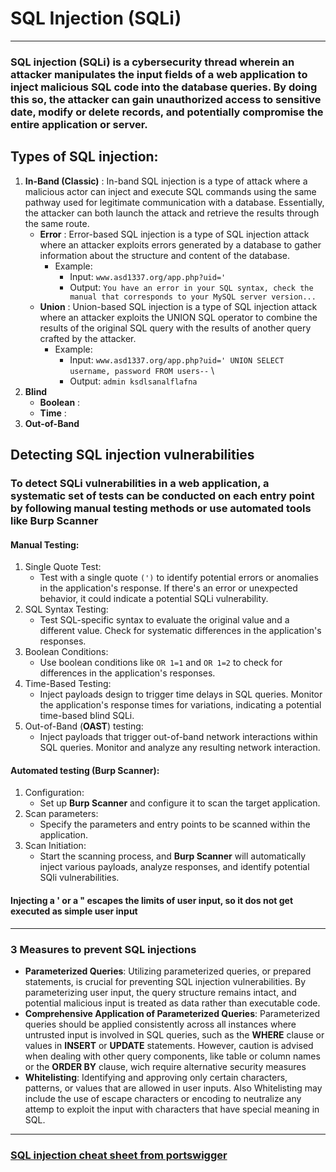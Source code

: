 # SQL Injection (SQLi)
***
### **SQL injection** (**SQLi**) is a cybersecurity thread wherein an attacker manipulates the input fields of a web application to inject malicious SQL code into the database queries. By doing this so, the attacker can gain unauthorized access to sensitive date, modify or delete records, and potentially compromise the entire application or server. 
## Types of SQL injection:
1. **In-Band (Classic)** : In-band SQL injection is a type of attack where a malicious actor can inject and execute SQL commands using the same pathway used for legitimate communication with a database. Essentially, the attacker can both launch the attack and retrieve the results through the same route. 
   * **Error** : Error-based SQL injection is a type of SQL injection attack where an attacker exploits errors generated by a database to gather information about the structure and content of the database.
     * Example:
       * Input:  `www.asd1337.org/app.php?uid='`   
       * Output: `You have an error in your SQL syntax, check the manual that corresponds to your MySQL server version...` 
   * **Union** : Union-based SQL injection is a type of SQL injection attack where an attacker exploits the UNION SQL operator to combine the results of the original SQL query with the results of another query crafted by the attacker.
     * Example: 
       * Input:  `www.asd1337.org/app.php?uid=' UNION SELECT username, password FROM users--` \  
       * Output: `admin ksdlsanalflafna`
2. **Blind**
    * **Boolean** :
    * **Time** :
3. **Out-of-Band**
## Detecting SQL injection vulnerabilities
### To detect SQLi vulnerabilities in a web application, a systematic set of tests can be conducted on each entry point by following manual testing methods or use automated tools like Burp Scanner
#### Manual Testing:
1. Single Quote Test:
   * Test with a single quote `(')` to identify potential errors or anomalies in the application's response. If there's an error or unexpected behavior, it could indicate a potential SQLi vulnerability.
2. SQL Syntax Testing:
   * Test SQL-specific syntax to evaluate the original value and a different value. Check for systematic differences in the application's responses.
3. Boolean Conditions:
   * Use boolean conditions like `OR 1=1` and `OR 1=2` to check for differences in the application's responses.
4. Time-Based Testing:
   * Inject payloads design to trigger time delays in SQL queries. Monitor the application's response times for variations, indicating a potential time-based blind SQLi.
5. Out-of-Band (**OAST**) testing:
   * Inject payloads that trigger out-of-band network interactions within SQL queries. Monitor and analyze any resulting network interaction. 
#### Automated testing (Burp Scanner):
1. Configuration:
   * Set up **Burp Scanner** and configure it to scan the target application.
2. Scan parameters:
   * Specify the parameters and entry points to be scanned within the application.
3. Scan Initiation:
   * Start the scanning process, and **Burp Scanner** will automatically inject various payloads, analyze responses, and identify potential SQli vulnerabilities.

#### Injecting a ' or a " escapes the limits of user input, so it dos not get executed as simple user input
***
### 3 Measures to prevent SQL injections
* **Parameterized Queries**: Utilizing parameterized queries, or prepared statements, is crucial for preventing SQL injection vulnerabilities. By parameterizing user input, the query structure remains intact, and potential malicious input is treated as data rather than executable code.
* **Comprehensive Application of Parameterized Queries**: Parameterized queries should be applied consistently across all instances where untrusted input is involved in SQL queries, such as the **WHERE** clause or values in **INSERT** or **UPDATE** statements. However, caution is advised when dealing with other query components, like table or column names or the **ORDER BY** clause, wich require alternative security measures 
* **Whitelisting**: Identifying and approving only certain characters, patterns, or values that are allowed in user inputs. Also Whitelisting may include the use of escape characters or encoding to neutralize any attemp to exploit the input with characters that have special meaning in SQL.
***
### [SQL injection cheat sheet from portswigger](https://portswigger.net/web-security/sql-injection/cheat-sheet)
